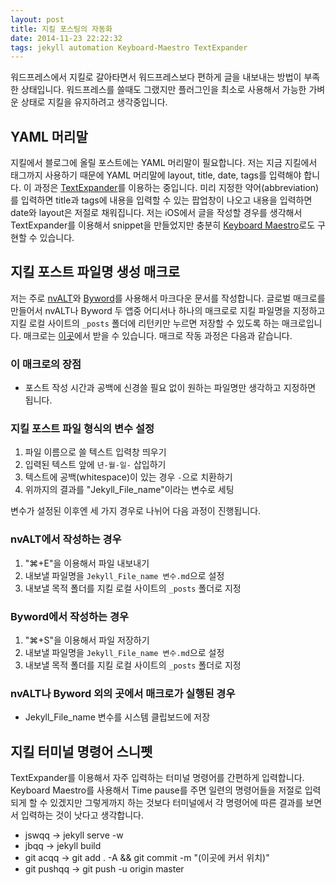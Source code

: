 ```yaml
---
layout: post
title: 지킬 포스팅의 자동화
date: 2014-11-23 22:22:32
tags: jekyll automation Keyboard-Maestro TextExpander
---
```

워드프레스에서 지킬로 갈아타면서 워드프레스보다 편하게 글을 내보내는 방법이 부족한 상태입니다. 워드프레스를 쓸때도 그랬지만 플러그인을 최소로 사용해서 가능한 가벼운 상태로 지킬을 유지하려고 생각중입니다.

## YAML 머리말
지킬에서 블로그에 올릴 포스트에는 YAML 머리말이 필요합니다. 저는 지금 지킬에서 태그까지 사용하기 때문에 YAML 머리말에 layout, title, date, tags를 입력해야 합니다. 이 과정은 [TextExpander][9855-0001]를 이용하는 중입니다. 미리 지정한 약어(abbreviation)를 입력하면 title과 tags에 내용을 입력할 수 있는 팝업창이 나오고 내용을 입력하면 date와 layout은 저절로 채워집니다. 저는 iOS에서 글을 작성할 경우를 생각해서 TextExpander를 이용해서 snippet을 만들었지만 충분히 [Keyboard Maestro][9855-0002]로도 구현할 수 있습니다.

## 지킬 포스트 파일명 생성 매크로
저는 주로 [nvALT][9855-0003]와 [Byword][9855-0004]를 사용해서 마크다운 문서를 작성합니다. 글로벌 매크로를 만들어서 nvALT나 Byword 두 앱중 어디서나 하나의 매크로로 지킬 파일명을 지정하고 지킬 로컬 사이트의 `_posts` 폴더에 리턴키만 누르면 저장할 수 있도록 하는 매크로입니다. 매크로는 [이곳](/assets/Jekyll-file-name-maker.kmmacros)에서 받을 수 있습니다. 매크로 작동 과정은 다음과 같습니다.

### 이 매크로의 장점
* 포스트 작성 시간과 공백에 신경쓸 필요 없이 원하는 파일명만 생각하고 지정하면 됩니다.

### 지킬 포스트 파일 형식의 변수 설정
1. 파일 이름으로 쓸 텍스트 입력창 띄우기
2. 입력된 텍스트 앞에 `년-월-일-` 삽입하기
3. 텍스트에 공백(whitespace)이 있는 경우 `-`으로 치환하기
4. 위까지의 결과를 "Jekyll_File_name"이라는 변수로 세팅

변수가 설정된 이후엔 세 가지 경우로 나뉘어 다음 과정이 진행됩니다.

### nvALT에서 작성하는 경우
1. "⌘+E"을 이용해서 파일 내보내기
2. 내보낼 파일명을 `Jekyll_File_name 변수.md`으로 설정
3. 내보낼 목적 폴더를 지킬 로컬 사이트의 `_posts` 폴더로 지정

### Byword에서 작성하는 경우
1. "⌘+S"을 이용해서 파일 저장하기
2. 내보낼 파일명을 `Jekyll_File_name 변수.md`으로 설정
3. 내보낼 목적 폴더를 지킬 로컬 사이트의 `_posts` 폴더로 지정

### nvALT나 Byword 외의 곳에서 매크로가 실행된 경우
* Jekyll_File_name 변수를 시스템 클립보드에 저장

## 지킬 터미널 명령어 스니펫
TextExpander를 이용해서 자주 입력하는 터미널 명령어를 간편하게 입력합니다. Keyboard Maestro를 사용해서 Time pause를 주면 일련의 명령어들을 저절로 입력되게 할 수 있겠지만 그렇게까지 하는 것보다 터미널에서 각 명령어에 따른 결과를 보면서 입력하는 것이 낫다고 생각합니다.

* jswqq → jekyll serve -w
* jbqq → jekyll build
* git acqq → git add . -A && git commit -m "(이곳에 커서 위치)"
* git pushqq → git push -u origin master

[9855-0001]: http://smilesoftware.com/TextExpander/
[9855-0002]: http://www.keyboardmaestro.com/
[9855-0003]: http://brettterpstra.com/projects/nvalt/
[9855-0004]: http://bywordapp.com/